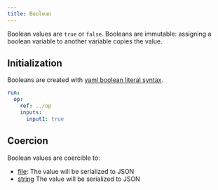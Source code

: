 ```yaml
---
title: Boolean
---
```


Boolean values are `true` or `false`. Booleans are immutable: assigning a boolean variable to another variable copies the value.

## Initialization

Booleans are created with [yaml boolean literal syntax](https://yaml.org/type/bool.html).

```yaml
run:
  op:
    ref: ../op
    inputs:
      input1: true
```

## Coercion

Boolean values are coercible to:

- [file](file.md): The value will be serialized to JSON
- [string](string.md) The value will be serialized to JSON
